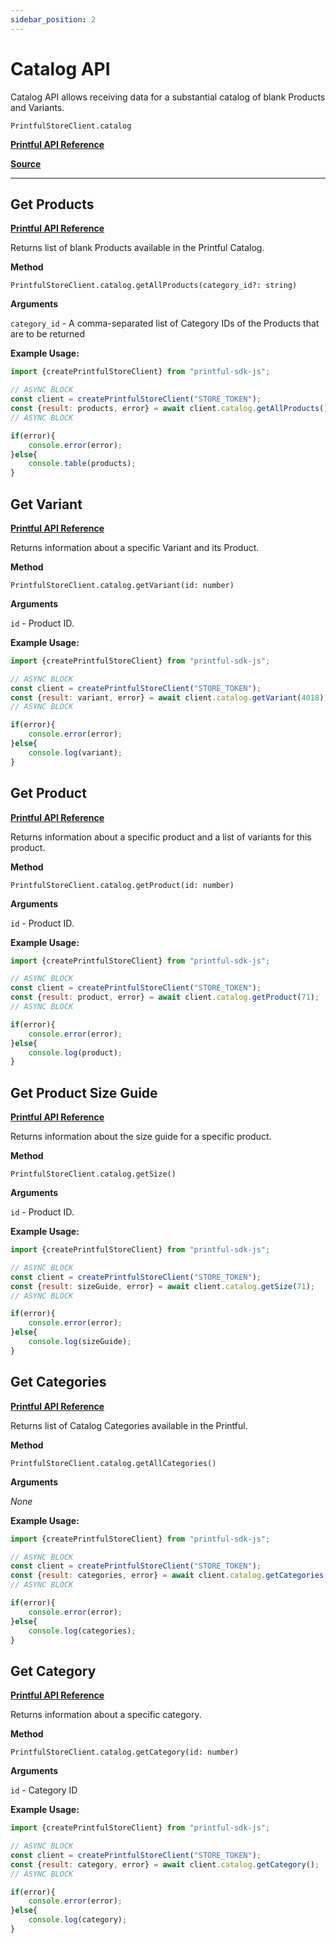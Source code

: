 ```yaml
---
sidebar_position: 2
---
```


# Catalog API

Catalog API allows receiving data for a substantial catalog of blank Products and Variants.

`PrintfulStoreClient.catalog`

[**Printful API Reference**](https://developers.printful.com/docs/?_gl=1*89vqs2*_ga*NDMzMTM2Mjk0LjE2ODcyMzU3MDc.*_ga_EZ4XVRL864*MTY4OTgwNDI5My4zMC4wLjE2ODk4MDQyOTMuNjAuMC4w#tag/Catalog-API)

[**Source**](https://github.com/artT14/printful-sdk-js/blob/main/src/lib/catalog.ts)

---

## Get Products

[**Printful API Reference**](https://developers.printful.com/docs/?_gl=1*89vqs2*_ga*NDMzMTM2Mjk0LjE2ODcyMzU3MDc.*_ga_EZ4XVRL864*MTY4OTgwNDI5My4zMC4wLjE2ODk4MDQyOTMuNjAuMC4w#operation/getProducts)

Returns list of blank Products available in the Printful Catalog.

**Method**

`PrintfulStoreClient.catalog.getAllProducts(category_id?: string)`

**Arguments**

`category_id` - A comma-separated list of Category IDs of the Products that are to be returned

**Example Usage:**

```js
import {createPrintfulStoreClient} from "printful-sdk-js";

// ASYNC BLOCK
const client = createPrintfulStoreClient("STORE_TOKEN");
const {result: products, error} = await client.catalog.getAllProducts();
// ASYNC BLOCK

if(error){
	console.error(error);
}else{
	console.table(products);
}
```

## Get Variant

[**Printful API Reference**](https://developers.printful.com/docs/?_gl=1*89vqs2*_ga*NDMzMTM2Mjk0LjE2ODcyMzU3MDc.*_ga_EZ4XVRL864*MTY4OTgwNDI5My4zMC4wLjE2ODk4MDQyOTMuNjAuMC4w#operation/getVariantById)

Returns information about a specific Variant and its Product.

**Method**

`PrintfulStoreClient.catalog.getVariant(id: number)`

**Arguments**

`id` - Product ID.

**Example Usage:**

```js
import {createPrintfulStoreClient} from "printful-sdk-js";

// ASYNC BLOCK
const client = createPrintfulStoreClient("STORE_TOKEN");
const {result: variant, error} = await client.catalog.getVariant(4018);
// ASYNC BLOCK

if(error){
	console.error(error);
}else{
	console.log(variant);
}
```

## Get Product

[**Printful API Reference**](https://developers.printful.com/docs/?_gl=1*89vqs2*_ga*NDMzMTM2Mjk0LjE2ODcyMzU3MDc.*_ga_EZ4XVRL864*MTY4OTgwNDI5My4zMC4wLjE2ODk4MDQyOTMuNjAuMC4w#operation/getProductById)

Returns information about a specific product and a list of variants for this product.

**Method**

`PrintfulStoreClient.catalog.getProduct(id: number)`

**Arguments**

`id` - Product ID.

**Example Usage:**

```js
import {createPrintfulStoreClient} from "printful-sdk-js";

// ASYNC BLOCK
const client = createPrintfulStoreClient("STORE_TOKEN");
const {result: product, error} = await client.catalog.getProduct(71);
// ASYNC BLOCK

if(error){
	console.error(error);
}else{
	console.log(product);
}
```

## Get Product Size Guide

[**Printful API Reference**](https://developers.printful.com/docs/?_gl=1*89vqs2*_ga*NDMzMTM2Mjk0LjE2ODcyMzU3MDc.*_ga_EZ4XVRL864*MTY4OTgwNDI5My4zMC4wLjE2ODk4MDQyOTMuNjAuMC4w#operation/getProductSizeGuideById)

Returns information about the size guide for a specific product.

**Method**

`PrintfulStoreClient.catalog.getSize()`

**Arguments**

`id` - Product ID.

**Example Usage:**

```js
import {createPrintfulStoreClient} from "printful-sdk-js";

// ASYNC BLOCK
const client = createPrintfulStoreClient("STORE_TOKEN");
const {result: sizeGuide, error} = await client.catalog.getSize(71);
// ASYNC BLOCK

if(error){
	console.error(error);
}else{
	console.log(sizeGuide);
}
```

## Get Categories

[**Printful API Reference**](https://developers.printful.com/docs/?_gl=1*89vqs2*_ga*NDMzMTM2Mjk0LjE2ODcyMzU3MDc.*_ga_EZ4XVRL864*MTY4OTgwNDI5My4zMC4wLjE2ODk4MDQyOTMuNjAuMC4w#operation/getCategories)

Returns list of Catalog Categories available in the Printful.

**Method**

`PrintfulStoreClient.catalog.getAllCategories()`

**Arguments**

*None*

**Example Usage:**

```js
import {createPrintfulStoreClient} from "printful-sdk-js";

// ASYNC BLOCK
const client = createPrintfulStoreClient("STORE_TOKEN");
const {result: categories, error} = await client.catalog.getCategories();
// ASYNC BLOCK

if(error){
	console.error(error);
}else{
	console.log(categories);
}
```

## Get Category

[**Printful API Reference**](https://developers.printful.com/docs/?_gl=1*89vqs2*_ga*NDMzMTM2Mjk0LjE2ODcyMzU3MDc.*_ga_EZ4XVRL864*MTY4OTgwNDI5My4zMC4wLjE2ODk4MDQyOTMuNjAuMC4w#operation/getCategoryById)

Returns information about a specific category.

**Method**

`PrintfulStoreClient.catalog.getCategory(id: number)`

**Arguments**

`id` - Category ID

**Example Usage:**

```js
import {createPrintfulStoreClient} from "printful-sdk-js";

// ASYNC BLOCK
const client = createPrintfulStoreClient("STORE_TOKEN");
const {result: category, error} = await client.catalog.getCategory();
// ASYNC BLOCK

if(error){
	console.error(error);
}else{
	console.log(category);
}
```